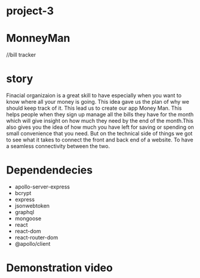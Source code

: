 # project-3

# MonneyMan

//bill tracker
# story
 Finacial organizaion is a great skill to have especially when you want to know where all your money is going. This idea gave us the plan of why we should keep track of it. This lead us to create our app Money Man. This helps people when they sign up manage all the bills they have for the month which will give insight on how much they need by the end of the month.This also gives you the idea of how much you have left for saving or spending on small convenience that you need. But on the technical side of things we got to see what it takes to connect the front and back end of a website. To have a seamless connectivity between the two.


# Dependendecies
- apollo-server-express
- bcrypt
- express
- jsonwebtoken
- graphql
- mongoose
- react
- react-dom
- react-router-dom
- @apollo/client

 
 

# Demonstration video

# 